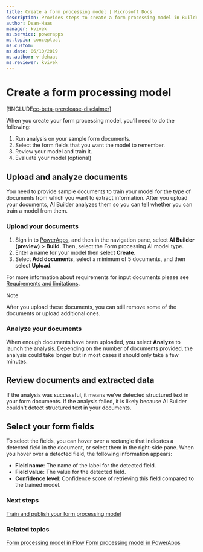 ```yaml
---
title: Create a form processing model | Microsoft Docs
description: Provides steps to create a form processing model in Builder.
author: Dean-Haas
manager: kvivek
ms.service: powerapps
ms.topic: conceptual
ms.custom: 
ms.date: 06/10/2019
ms.author: v-dehaas
ms.reviewer: kvivek
---
```


# Create a form processing model

[!INCLUDE[cc-beta-prerelease-disclaimer](./includes/cc-beta-prerelease-disclaimer.md)]

When  you create your form processing model, you’ll need to do the following:
1.	Run analysis on your sample form documents.
2.	Select the form fields that you want the model to remember.
3.	Review your model and train it.
4.	Evaluate your model (optional)


## Upload and analyze documents
You need to provide sample documents to train your model for the type of documents from which you want to extract information. After you upload your documents, AI Builder analyzes them so you can tell whether you can train a model from them.
### Upload your documents
1.	Sign in to [PowerApps](http://web.powerapps.com), and then in the navigation pane, select **AI Builder (preview)** > **Build**. Then, select the Form processing AI model type.
2.	Enter a name for your model then select **Create**. 
3.	Select **Add documents**, select a minimum of 5 documents, and then select **Upload**.

For more information about requirements for input documents please see [Requirements and limitations](form-processing-model-requirements.md).
> [!NOTE] 
>
> After you upload these documents, you can still remove some of the documents or upload additional ones.

### Analyze your documents
When enough documents have been uploaded, you select **Analyze** to launch the analysis. Depending on the number of documents provided, the analysis could take longer but in most cases it should only take a few minutes.

## Review documents and extracted data
If the analysis was successful, it means we’ve detected structured text in your form documents. If the analysis failed, it is likely because AI Builder couldn't detect structured text in your documents.

 
## Select your form fields
To select the fields,  you can hover over a rectangle that indicates a detected field in the document, or select them in the right-side pane.
When you hover over a detected field, the following information appears:
- **Field name**: The name of the label for the detected field.
- **Field value**: The value for the detected field.
- **Confidence level**: Confidence score of retrieving this field compared to the trained model.


### Next steps
[Train and publish your form processing model](form-processing-train.md)

### Related topics
[Form processing model in Flow](form-processing-model-model-in-flow.md)
[Form processing model in PowerApps](form-processor-component-in-powerapps.md)